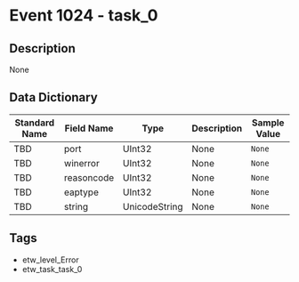 # Event 1024 - task_0

## Description
None

## Data Dictionary
|Standard Name|Field Name|Type|Description|Sample Value|
|---|---|---|---|---|
|TBD|port|UInt32|None|`None`|
|TBD|winerror|UInt32|None|`None`|
|TBD|reasoncode|UInt32|None|`None`|
|TBD|eaptype|UInt32|None|`None`|
|TBD|string|UnicodeString|None|`None`|

## Tags
* etw_level_Error
* etw_task_task_0